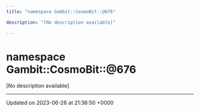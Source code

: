```yaml
---
title: "namespace Gambit::CosmoBit::@676"

description: "[No description available]"

---
```


# namespace Gambit::CosmoBit::@676

[No description available]






-------------------------------

Updated on 2023-06-26 at 21:36:50 +0000